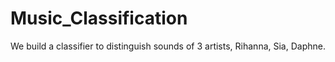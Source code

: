 # Music_Classification
We build a classifier to distinguish sounds of 3 artists, Rihanna, Sia, Daphne.
